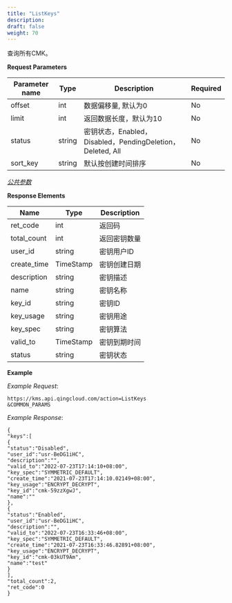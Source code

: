 ```yaml
---
title: "ListKeys"
description: 
draft: false
weight: 70
---
```


查询所有CMK。

**Request Parameters**

| Parameter name | Type | Description | Required |
| --- | --- | --- | --- |
| offset         | int    | 数据偏移量, 默认为0                                        | No       |
| limit          | int    | 返回数据长度，默认为10                                     | No       |
| status         | string | 密钥状态，Enabled，Disabled，PendingDeletion，Deleted, All | No       |
| sort_key       | string | 默认按创建时间排序                                         | No       |

[_公共参数_](../../parameters/)

**Response Elements**

| Name | Type | Description |
| --- | --- | --- |
| ret_code    | int       | 返回码       |
| total_count | int       | 返回密钥数量 |
| user_id     | string    | 密钥用户ID   |
| create_time | TimeStamp | 密钥创建日期 |
| description | string    | 密钥描述     |
| name        | string    | 密钥名称     |
| key_id      | string    | 密钥ID       |
| key_usage   | string    | 密钥用途     |
| key_spec    | string    | 密钥算法     |
| valid_to    | TimeStamp | 密钥到期时间 |
| status      | string    | 密钥状态     |

**Example**

_Example Request_:

```
https://kms.api.qingcloud.com/action=ListKeys
&COMMON_PARAMS
```

_Example Response_:

```
{
"keys":[
{
"status":"Disabled",
"user_id":"usr-BeDG1iHC",
"description":"",
"valid_to":"2022-07-23T17:14:10+08:00",
"key_spec":"SYMMETRIC_DEFAULT",
"create_time":"2021-07-23T17:14:10.02149+08:00",
"key_usage":"ENCRYPT_DECRYPT",
"key_id":"cmk-59zzXgwJ",
"name":""
},
{
"status":"Enabled",
"user_id":"usr-BeDG1iHC",
"description":"",
"valid_to":"2022-07-23T16:33:46+08:00",
"key_spec":"SYMMETRIC_DEFAULT",
"create_time":"2021-07-23T16:33:46.82891+08:00",
"key_usage":"ENCRYPT_DECRYPT",
"key_id":"cmk-03kUT9Am",
"name":"test"
}
],
"total_count":2,
"ret_code":0
}
```
